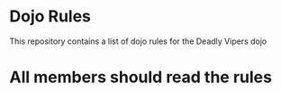 Dojo Rules
==========

This repository contains a list of dojo rules for the Deadly Vipers dojo

# All members should read the rules
